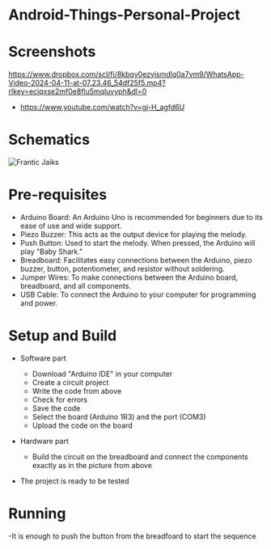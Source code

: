 # Android-Things-Personal-Project
# 

# Screenshots


https://www.dropbox.com/scl/fi/8kbqy0ezyjsmdlq0a7vm9/WhatsApp-Video-2024-04-11-at-07.23.46_54df25f5.mp4?rlkey=eciqxse2mf0e8flu5mqluvyph&dl=0



- https://www.youtube.com/watch?v=gj-H_agfd6U

# Schematics

![Frantic Jaiks](https://github.com/CatalinaArba167/Android-Things-Personal-Project/assets/139768671/357767b4-87d9-4d7c-aa6c-e5754a4629b2)




# Pre-requisites
- Arduino Board: An Arduino Uno is recommended for beginners due to its ease of use and wide support.
- Piezo Buzzer: This acts as the output device for playing the melody.
- Push Button: Used to start the melody. When pressed, the Arduino will play "Baby Shark."
- Breadboard: Facilitates easy connections between the Arduino, piezo buzzer, button, potentiometer, and resistor without soldering.
- Jumper Wires: To make connections between the Arduino board, breadboard, and all components.
- USB Cable: To connect the Arduino to your computer for programming and power.


# Setup and Build

- Software part
  - Download "Arduino IDE" in your computer
  - Create a circuit project
  - Write the code from above
  - Check for errors
  - Save the code
  - Select the board (Arduino 1R3)  and the port (COM3)
  - Upload the code on the board
 
- Hardware part
  - Build the circuit on the breadboard and connect the components exactly as in the picture from above

- The project is ready to be tested


# Running

-It is enough to push the button from the breadfoard to start the sequence


